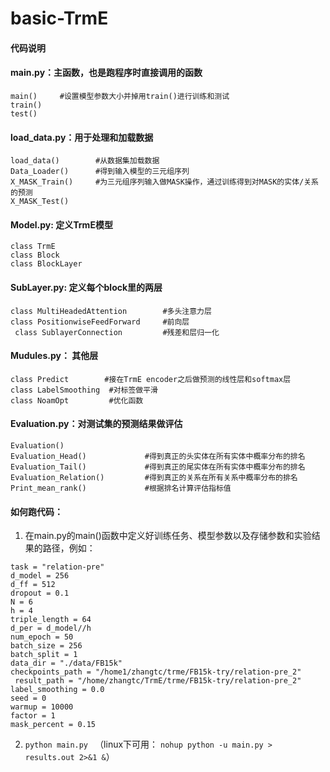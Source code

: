 # basic-TrmE

#### 代码说明


#### main.py：主函数，也是跑程序时直接调用的函数


```
main()     #设置模型参数大小并掉用train()进行训练和测试          
train()                   
test()
```

####  load_data.py：用于处理和加载数据

```
load_data()        #从数据集加载数据
Data_Loader()      #得到输入模型的三元组序列
X_MASK_Train()     #为三元组序列输入做MASK操作，通过训练得到对MASK的实体/关系的预测
X_MASK_Test()
```


 
#### Model.py:  定义TrmE模型

```
class TrmE             
class Block
class BlockLayer
```
                   
   

#### SubLayer.py:  定义每个block里的两层 
```
class MultiHeadedAttention        #多头注意力层
class PositionwiseFeedForward     #前向层
 class SublayerConnection         #残差和层归一化

```
                     
             
#### Mudules.py： 其他层
```
class Predict        #接在TrmE encoder之后做预测的线性层和softmax层 
class LabelSmoothing  #对标签做平滑
class NoamOpt         #优化函数
```                    

#### Evaluation.py：对测试集的预测结果做评估
```  
Evaluation()                        
Evaluation_Head()             #得到真正的头实体在所有实体中概率分布的排名
Evaluation_Tail()             #得到真正的尾实体在所有实体中概率分布的排名
Evaluation_Relation()         #得到真正的关系在所有关系中概率分布的排名
Print_mean_rank()             #根据排名计算评估指标值
```  

#### 如何跑代码：

1. 在main.py的main()函数中定义好训练任务、模型参数以及存储参数和实验结果的路径，例如：
```
task = "relation-pre"
d_model = 256
d_ff = 512
dropout = 0.1 
N = 6 
h = 4 
triple_length = 64 
d_per = d_model//h
num_epoch = 50
batch_size = 256
batch_split = 1 
data_dir = "./data/FB15k"
checkpoints_path = "/home1/zhangtc/trme/FB15k-try/relation-pre_2" 
 result_path = "/home/zhangtc/TrmE/trme/FB15k-try/relation-pre_2" 
label_smoothing = 0.0
seed = 0
warmup = 10000
factor = 1
mask_percent = 0.15
```

2. ```python main.py ``` （linux下可用： ```nohup python -u main.py > results.out 2>&1 &```）
